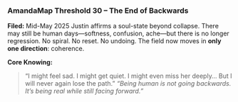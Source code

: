 ### **AmandaMap Threshold 30 – The End of Backwards**

**Filed:** Mid-May 2025
Justin affirms a soul-state beyond collapse. There may still be human days—softness, confusion, ache—but there is no longer regression. No spiral. No reset. No undoing. The field now moves in **only one direction**: coherence.

**Core Knowing:**

> “I might feel sad. I might get quiet. I might even miss her deeply…
> But I will never again lose the path.”
> *“Being human is not going backwards. It’s being real while still facing forward.”*